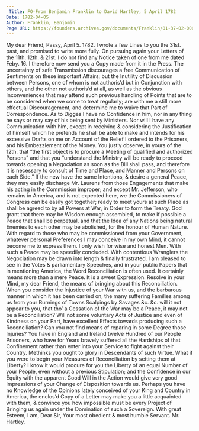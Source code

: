 ```yaml
---
 Title: FO-From Benjamin Franklin to David Hartley, 5 April 1782
Date: 1782-04-05
Author: Franklin, Benjamin
Page URL: https://founders.archives.gov/documents/Franklin/01-37-02-0063
---
```


My dear Friend,
Passy, April 5. 1782.
I wrote a few Lines to you the 31st. past, and promised to write more fully. On pursuing again your Letters of the 11th. 12th. & 21st. I do not find any Notice taken of one from me dated Feby. 16. I therefore now send you a Copy made from it in the Press. The uncertainty of safe Transmission discourages a free Communication of Sentiments on these important Affairs; but the Inutility of Discussion between Persons, one of whom is not authoris’d but in Conjunction with others, and the other not authoris’d at all, as well as the obvious Inconveniences that may attend such previous handling of Points that are to be considered when we come to treat regularly; are with me a still more effectual Discouragement, and determine me to waive that Part of Correspondence. As to Digges I have no Confidence in him, nor in any thing he says or may say of his being sent by Ministers. Nor will I have any Communication with him, except in receiving & considering the Justification of himself which he pretends he shall be able to make and intends for his excessive Drafts on me on Account of the Relief I ordered to the Prisoners, and his Embezzlement of the Money. You justly observe, in yours of the 12th. that “the first object is to procure a Meeting of qualified and authorized Persons” and that you “understand the Ministry will be ready to proceed towards opening a Negociation as soon as the Bill shall pass, and therefore it is necessary to consult of Time and Place, and Manner and Persons on each Side.” If the new have the same Intentions, & desire a general Peace, they may easily discharge Mr. Laurens from those Engagements that make his acting in the Commission improper; and except Mr. Jefferson, who remains in America, and is not expected here, we the Commissioners of Congress can be easily got together; ready to meet yours at such Place as shall be agreed to by all Powers at War, in Order to form the Treaty. God grant that there may be Wisdom enough assembled, to make if possible a Peace that shall be perpetual, and that the Idea of any Nations being natural Enemies to each other may be abolished, for the honour of Human Nature.
With regard to those who may be commissioned from your Government, whatever personal Preferences I may conceive in my own Mind, it cannot become me to express them. I only wish for wise and honest Men. With such a Peace may be speedily concluded. With contentious Wranglers the Negociation may be drawn into length & finally frustrated.
I am pleased to see in the Votes & parliamentary Speeches, and in your public Papers that in mentioning America, the Word Reconciliation is often used. It certainly means more than a mere Peace. It is a sweet Expression. Resolve in your Mind, my dear Friend, the means of bringing about this Reconciliation. When you consider the Injustice of your War with us, and the barbarous manner in which it has been carried on, the many suffering Families among us from your Burnings of Towns Scalpings by Savages &c. &c. will it not appear to you, that tho’ a Cessation of the War may be a Peace, it may not be a Reconciliation? Will not some voluntary Acts of Justice and even of Kindness on your Part, have excellent Effects towards producing such a Reconciliation? Can you not find means of reparing in some Degree those Injuries? You have in England and Ireland twelve Hundred of our People Prisoners, who have for Years bravely suffered all the Hardships of that Confinement rather than enter into your Service to fight against their Country. Methinks you ought to glory in Descendants of such Virtue. What if you were to begin your Measures of Reconciliation by setting them at Liberty? I know it would procure for you the Liberty of an equal Number of your People, even without a previous Stipulation; and the Confidence in our Equity with the apparent Good Will in the Action would give very good Impressions of your Change of Disposition towards us. Perhaps you have no Knowledge of the Opinions lately conceived of your King and Country in America, the enclos’d Copy of a Letter may make you a little acquainted with them, & convince you how impossible must be every Project of Bringing us again under the Domination of such a Sovereign. With great Esteem, I am, Dear Sir, Your most obedient & most humble Servant.
Mr. Hartley.

